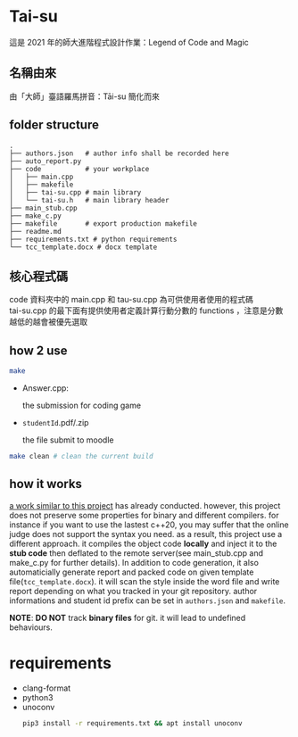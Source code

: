 # Tai-su
這是 2021 年的師大進階程式設計作業：Legend of Code and Magic

## 名稱由來
由「大師」臺語羅馬拼音：Tāi-su 簡化而來

## folder structure
```
.
├── authors.json   # author info shall be recorded here
├── auto_report.py
├── code           # your workplace
│   ├── main.cpp
│   ├── makefile   
│   ├── tai-su.cpp # main library
│   └── tai-su.h   # main library header
├── main_stub.cpp
├── make_c.py
├── makefile       # export production makefile
├── readme.md
├── requirements.txt # python requirements
└── tcc_template.docx # docx template
```

## 核心程式碼
code 資料夾中的 main.cpp 和 tau-su.cpp 為可供使用者使用的程式碼  
tai-su.cpp 的最下面有提供使用者定義計算行動分數的 functions ，注意是分數越低的越會被優先選取

## how 2 use
    
```sh
make
```
* Answer.cpp:
    
    the submission for coding game 
* ```studentId```.pdf/.zip
    
    the file submit to moodle
```sh
make clean # clean the current build
```
## how it works
[a work similar to this project](https://github.com/AlaRduTP/GOD) has already conducted. however, this project does not preserve some properties for binary and different compilers. for instance if you want to use the lastest c++20, you may suffer that the online judge does not support the syntax you need. as a result, this project use a different approach. it compiles the object code **locally** and inject it to the **stub code** then deflated to the remote server(see main_stub.cpp and make_c.py for further details). In addition to code generation, it also automaticially generate report and packed code on given template file(```tcc_template.docx```). it will scan the style inside the word file and write report depending on what you tracked in your git repository. author informations and student id prefix can be set in ```authors.json``` and ```makefile```.

**NOTE**: **DO NOT** track **binary files** for git. it will lead to undefined behaviours.

# requirements
* clang-format
* python3
* unoconv
    ```sh
    pip3 install -r requirements.txt && apt install unoconv
    ```
